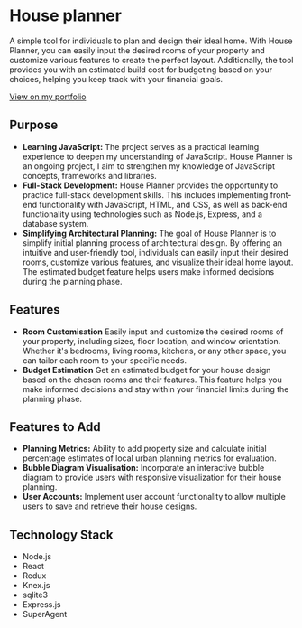 # House planner
A simple tool for individuals to plan and design their ideal home. With House Planner, you can easily input the desired rooms of your property and customize various features to create the perfect layout. Additionally, the tool provides you with an estimated build cost for budgeting based on your choices, helping you keep track with your financial goals.

[View on my portfolio](https://eq-hong.github.io/portfolio/houseplanner "House Planner")

## Purpose
  * **Learning JavaScript:** The project serves as a practical learning experience to deepen my understanding of JavaScript. House Planner is an ongoing project, I aim to strengthen my knowledge of JavaScript concepts, frameworks and libraries.
  * **Full-Stack Development:** House Planner provides the opportunity to practice full-stack development skills. This includes implementing front-end functionality with JavaScript, HTML, and CSS, as well as back-end functionality using technologies such as Node.js, Express, and a database system.
  * **Simplifying Architectural Planning:** The goal of House Planner is to simplify initial planning process of architectural design. By offering an intuitive and user-friendly tool, individuals can easily input their desired rooms, customize various features, and visualize their ideal home layout. The estimated budget feature helps users make informed decisions during the planning phase.

## Features
  * **Room Customisation** Easily input and customize the desired rooms of your property, including sizes, floor location, and window orientation. Whether it's bedrooms, living rooms, kitchens, or any other space, you can tailor each room to your specific needs.
  * **Budget Estimation** Get an estimated budget for your house design based on the chosen rooms and their features. This feature helps you make informed decisions and stay within your financial limits during the planning phase.

## Features to Add
  * **Planning Metrics:** Ability to add property size and calculate initial percentage estimates of local urban planning metrics for evaluation.
  * **Bubble Diagram Visualisation:** Incorporate an interactive bubble diagram to provide users with responsive visualization for their house planning.
  * **User Accounts:** Implement user account functionality to allow multiple users to save and retrieve their house designs.

## Technology Stack
  * Node.js
  * React
  * Redux
  * Knex.js
  * sqlite3
  * Express.js
  * SuperAgent
